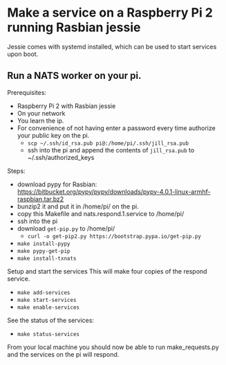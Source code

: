 # Make a service on a Raspberry Pi 2 running Rasbian jessie

Jessie comes with systemd installed, which can be used to
start services upon boot.

## Run a NATS worker on your pi.

Prerequisites:
 - Raspberry Pi 2 with Rasbian jessie
 - On your network
 - You learn the ip.
 - For convenience of not having enter a password every time
     authorize your public key on the pi.
    - `scp ~/.ssh/id_rsa.pub pi@`<ip>`:/home/pi/.ssh/jill_rsa.pub`
    - ssh into the pi and append the contents of `jill_rsa.pub` to ~/.ssh/authorized_keys

Steps:
 - download pypy for Rasbian: https://bitbucket.org/pypy/pypy/downloads/pypy-4.0.1-linux-armhf-raspbian.tar.bz2
 - bunzip2 it and put it in /home/pi/ on the pi.
 - copy this Makefile and nats.respond.1.service to /home/pi/
 - ssh into the pi
 - download `get-pip.py` to /home/pi/
    - `curl -o get-pip2.py https://bootstrap.pypa.io/get-pip.py`
 - `make install-pypy`
 - `make pypy-get-pip`
 - `make install-txnats`

Setup and start the services
This will make four copies of the respond service.
 - `make add-services`
 - `make start-services`
 - `make enable-services`

See the status of the services:
 - `make status-services`

From your local machine you should now be able to run make_requests.py
and the services on the pi will respond.

